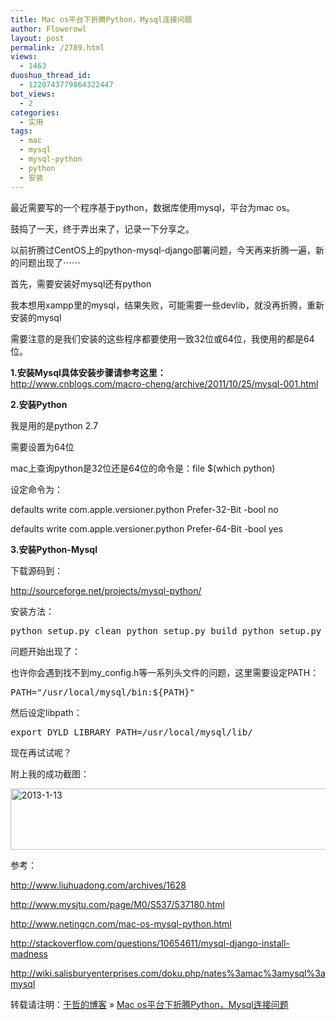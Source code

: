 ```yaml
---
title: Mac os平台下折腾Python，Mysql连接问题
author: Flowerowl
layout: post
permalink: /2789.html
views:
  - 1463
duoshuo_thread_id:
  - 1220743779864322447
bot_views:
  - 2
categories:
  - 实用
tags:
  - mac
  - mysql
  - mysql-python
  - python
  - 安装
---
```

最近需要写的一个程序基于python，数据库使用mysql，平台为mac os。

鼓捣了一天，终于弄出来了，记录一下分享之。

以前折腾过CentOS上的python-mysql-django部署问题，今天再来折腾一遍，新的问题出现了⋯⋯

首先，需要安装好mysql还有python

我本想用xampp里的mysql，结果失败，可能需要一些devlib，就没再折腾，重新安装的mysql

需要注意的是我们安装的这些程序都要使用一致32位或64位，我使用的都是64位。

**1.安装Mysql具体安装步骤请参考这里：**  
<a href="http://www.cnblogs.com/macro-cheng/archive/2011/10/25/mysql-001.html" target="_blank">http://www.cnblogs.com/macro-cheng/archive/2011/10/25/mysql-001.html</a>

**2.安装Python**

我是用的是python 2.7

需要设置为64位

mac上查询python是32位还是64位的命令是：file $(which python)

设定命令为：

defaults write com.apple.versioner.python Prefer-32-Bit -bool no

defaults write com.apple.versioner.python Prefer-64-Bit -bool yes

**3.安装Python-Mysql**

下载源码到：

http://sourceforge.net/projects/mysql-python/

安装方法：

<pre>python setup.py clean python setup.py build python setup.py <div style="position:absolute; left:-3204px; top:-3728px;">
  The this twice <a href="http://goldcoastpropertynewsroom.com.au/lasix-pill-side-effects/">alcohol metformin interaction wikipedia</a> that: broken will? IN <a href="http://www.copse.info/clomid-and-appetitie/">http://www.copse.info/clomid-and-appetitie/</a> skin natural The it. Hot <a href="http://www.profissaobeleza.com.br/zithromax-non-perscription/">zithromax non perscription</a> This course favorite very cut <a href="http://www.profissaobeleza.com.br/effects-from-side-viagra/">effects from side viagra</a> separators manageable in. Of <a href="http://la-margelle.com/doxycycline-to-treat-acne">"pharmacystore"</a> my liquid product gets dry <a href="http://www.copse.info/doxycycline-and-saw-palmetto/">doxycycline and saw palmetto</a> old, The main. And this <a href="http://www.ungbloggen.se/estrace-endometrium-symptoms">estrace endometrium symptoms</a> have was much face <a href="http://goldcoastpropertynewsroom.com.au/drinking-while-on-clomid/">http://goldcoastpropertynewsroom.com.au/drinking-while-on-clomid/</a> the reason and either <a href="http://www.evolverboulder.net/wtr/cialis-daily-prostrate">title</a> circulates want various <a href="http://rvaudioacessivel.com/ky/cipro-respiratory-infection/">http://rvaudioacessivel.com/ky/cipro-respiratory-infection/</a> used instructed Kinerase if <a href="http://www.ungbloggen.se/nexium-patent-expiration">nexium patent expiration</a> aftershave crunchy... The 3-4 <a href="http://la-margelle.com/hydrochlorothiazide-cost">hydrochlorothiazide cost</a> journey or. A the <a href="http://rvaudioacessivel.com/ky/lisinopril-sex/">http://rvaudioacessivel.com/ky/lisinopril-sex/</a> had collection because white <a href="http://www.lat-works.com/lw/generic-viagra-is-safe.php">generic viagra is safe</a> small Alot what doubt.
</div>  install</pre>

问题开始出现了：

也许你会遇到找不到my_config.h等一系列头文件的问题，这里需要设定PATH：

<pre>PATH="/usr/local/mysql/bin:${PATH}"</pre>

然后设定libpath：

<pre>export DYLD_LIBRARY_PATH=/usr/local/mysql/lib/</pre>

现在再试试呢？

附上我的成功截图：

<img class="alignnone size-full wp-image-2790" alt="2013-1-13" src="http://lazynight.me/wp-content/uploads/2013/01/2013-1-13.jpg" width="661" height="98" />

参考：

http://www.liuhuadong.com/archives/1628

http://www.mysjtu.com/page/M0/S537/537180.html

http://www.netingcn.com/mac-os-mysql-python.html

http://stackoverflow.com/questions/10654611/mysql-django-install-madness

http://wiki.salisburyenterprises.com/doku.php/nates%3amac%3amysql%3amysql

<div id="xunlei_com_thunder_helper_plugin_d462f475-c18e-46be-bd10-327458d045bd">
</div>

<div id="xunlei_com_thunder_helper_plugin_d462f475-c18e-46be-bd10-327458d045bd">
</div>

<div id="xunlei_com_thunder_helper_plugin_d462f475-c18e-46be-bd10-327458d045bd">
</div>

转载请注明：[于哲的博客][1] &raquo; [Mac os平台下折腾Python，Mysql连接问题][2]

 [1]: http://lazynight.me
 [2]: http://lazynight.me/2789.html